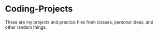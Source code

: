 # Coding-Projects
These are my projects and practice files from classes, personal ideas, and other random things. 

